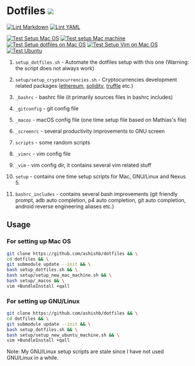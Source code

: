 # Dotfiles [![](https://img.shields.io/badge/Quality-A%2B-brightgreen.svg)](https://img.shields.io/badge/Quality-A%2B-brightgreen.svg)

[![Lint Markdown](https://github.com/ashishb/dotfiles/actions/workflows/lint-markdown.yaml/badge.svg)](https://github.com/ashishb/dotfiles/actions/workflows/lint-markdown.yaml)
[![Lint YAML](https://github.com/ashishb/dotfiles/actions/workflows/lint-yaml.yaml/badge.svg)](https://github.com/ashishb/dotfiles/actions/workflows/lint-yaml.yaml)

[![Test Setup Mac OS](https://github.com/ashishb/dotfiles/actions/workflows/test_macos_3.yml/badge.svg)](https://github.com/ashishb/dotfiles/actions/workflows/test_macos_3.yml)
[![Test setup Mac machine](https://github.com/ashishb/dotfiles/actions/workflows/test_macos_2.yml/badge.svg)](https://github.com/ashishb/dotfiles/actions/workflows/test_macos_2.yml)
[![Test Setup dotfiles on Mac OS](https://github.com/ashishb/dotfiles/actions/workflows/test_macos_1.yml/badge.svg)](https://github.com/ashishb/dotfiles/actions/workflows/test_macos_1.yml)
[![Test Setup Vim on Mac OS](https://github.com/ashishb/dotfiles/actions/workflows/test_macos_4.yml/badge.svg)](https://github.com/ashishb/dotfiles/actions/workflows/test_macos_4.yml)
[![Test Ubuntu](https://github.com/ashishb/dotfiles/actions/workflows/test_ubuntu.yml/badge.svg)](https://github.com/ashishb/dotfiles/actions/workflows/test_ubuntu.yml)

1. `setup_dotfiles.sh` - Automate the dotfiles setup with this one (Warning: the
 script does not always work)

2. `setup/setup_cryptocurrencies.sh` - Cryptocurrencies development related packages ([ethereum](https://www.ethereum.org/), [solidity](https://solidity.readthedocs.io/en/v0.5.11/), [truffle](https://www.trufflesuite.com/) etc.)

2. `_bashrc` - bashrc file (it primarily sources files in bashrc includes)

3. `_gitconfig` - git config file

4. `_macos` - macOS config file (one time setup file based on Mathias's file)

5. `_screenrc` - several productivity improvements to GNU screen

6. `scripts` - some random scripts

8. `_vimrc` - vim config file

9. `_vim` - vim config dir, it contains several vim related stuff

10. `setup` - contains one time setup scripts for Mac, GNU/Linux and Nexus 5.

11. `bashrc_includes` - contains several bash improvements (git friendly prompt, adb auto completion, p4 auto completion, git auto completion, android reverse engineering aliases etc.)

## Usage

### For setting up Mac OS

```bash
git clone https://github.com/ashishb/dotfiles && \
cd dotfiles && \
git submodule update --init && \
bash setup_dotfiles.sh && \
bash setup/setup_new_mac_machine.sh && \
bash setup/_macos && \
vim +BundleInstall +qall
```

### For setting up GNU/Linux

```bash
git clone https://github.com/ashishb/dotfiles && \
cd dotfiles && \
git submodule update --init && \
bash setup_dotfiles.sh && \
bash setup/setup_new_ubuntu_machine.sh && \
vim +BundleInstall +qall
```

Note: My GNU/Linux setup scripts are stale since I have not used GNU/Linux in a while.
